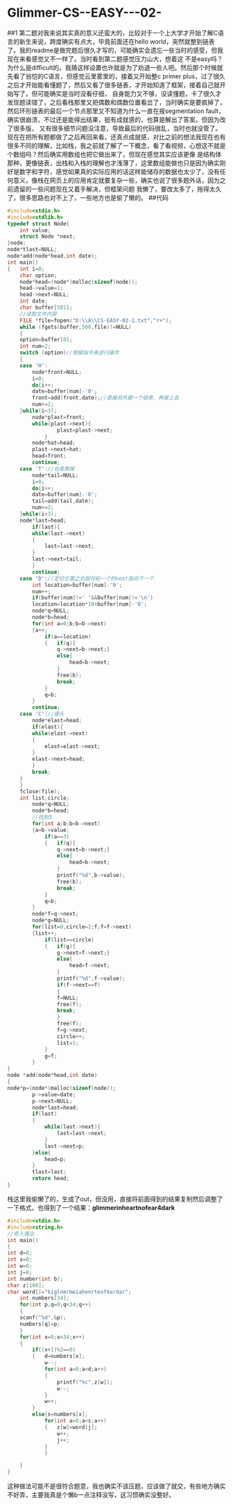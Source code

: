 # Glimmer-CS--EASY---02-
##1
    第二题对我来说其实真的意义还蛮大的，比较对于一个上大学才开始了解C语言的新生来说，跨度确实有点大，毕竟前面还在hello world，突然就整到链表了。我的readme是做完题后很久才写的，可能确实会遗忘一些当时的感受，但我现在来看感觉又不一样了。当时看到第二题感觉压力山大，想着这
不是easy吗？为什么是difficult的。我猜这样设置也许就是为了劝退一些人吧。然后那个时候就先看了翁恺的C语言，但感觉云里雾里的，接着又开始整c primer plus，过了很久之后才开始能看懂题了，然后又看了很多链表，才开始知道了框架，接着自己就开始写了，但可能确实是当时没看仔细，
自身能力又不够，没读懂题，卡了很久才发现题读错了，之后看栈那里又把偶数和偶数位置看岔了，当时确实是要疯掉了，然后环形链表的最后一个节点那里又不知道为什么一直在报segmentation fault，确实很崩溃，不过还是能得出结果，挺有成就感的，也算是解出了答案。但因为改了很多版，
又有很多细节问题没注意，导致最后的代码很乱，当时也就没管了。现在在把所有题都做了之后再回来看，还真点成就感，对比之前的想法我现在也有很多不同的理解，比如栈，我之前就了解了一下概念，看了看视频，心想这不就是个数组吗？然后确实用数组也把它做出来了，但现在感觉其实应该更像
是结构体那种，更像链表，出栈和入栈的理解也才浅薄了，这里数组能做也只是因为确实刚好是数字和字符，感觉如果真的实际应用的话这样能储存的数据也太少了，没有任何意义，像栈在网页上的应用肯定就要复杂一些，确实也说了很多题外话，因为之前遗留的一些问题现在又着手解决，但框架问题
我懒了，要改太多了，拖得太久了，很多思路也对不上了，一些地方也是偷了懒的。
##代码
~~~c
#include<stdio.h>
#include<stdlib.h>
typedef struct Node{
    int value;
    struct Node *next;
}node;
node*tlast=NULL;
node*add(node*head,int date);
int main()
{   int i=0;
    char option;
    node*head=(node*)malloc(sizeof(node));
    head->value=1;
    head->next=NULL;
    int date;
    char buffer[501];
    //读取文件内容
    FILE *file=fopen("D:\\A\\CS-EASY-02-1.txt","r+");
    while (fgets(buffer,500,file)!=NULL)
    {
    option=buffer[0];
    int num=2;
    switch (option)//根据指令来进行操作
    {
    case 'H':
        node*front=NULL;
        i=0;
        do{i++;
        date=buffer[num]-'0';
        front=add(front,date);//直接另外建一个链表，再接上去
        num+=2;
    }while(i<3);
        node*plast=front;
        while(plast->next){
                plast=plast->next;
            }
        node*hat=head;
        plast->next=hat;
        head=front;
        continue;
    case 'T'://也是靠接
        node*tail=NULL;
        i=0;
        do{i++;
        date=buffer[num]-'0';
        tail=add(tail,date);
        num+=2;
    }while(i<3);
    node*last=head;
        if(last){
        while(last->next)
        {
            last=last->next;
        }
        last->next=tail;
        }
        continue;
    case 'D'://定位位置之后就将前一个的next指向下一个
        int location=buffer[num]-'0';
        num++;
        if(buffer[num]!=' '&&buffer[num]!='\n')
        location=location*10+buffer[num]-'0';
        node*q=NULL;
        node*b=head;
        for(int a=0;b;b=b->next)
        {a++;
            if(a==location)
            {   if(q){
                q->next=b->next;}
                else{
                    head=b->next;
                }
                free(b);
                break;
            }
            q=b;
        }
        continue;
    case 'C'://接头
        node*elast=head;
        if(elast){
        while(elast->next)
        {
            elast=elast->next;
        }
        elast->next=head;
        }
        break;
    }
    }
    fclose(file);
    int list,circle;
        node*q=NULL;
        node*b=head;
        //找到3
        for(int a;b;b=b->next)
        {a=b->value;
            if(a==3)
            {   if(q){
                q->next=b->next;}
                else{
                    head=b->next;
                }
                printf("%d",b->value);
                free(b);
                break;
            }
            q=b;
        }
        node*f=q->next;
        node*g=NULL;
        for(list=0,circle=2;f;f=f->next)
        {list++;
            if(list==circle)
            {   if(g){
                g->next=f->next;}
                else{
                    head=f->next;
                }
                printf("%d",f->value);
                if(f->next==f)
                {
                f=NULL;
                free(f);
                break;
                }
                free(f);
                f=g->next;
                circle++;
                list=1;
            }
            g=f;
        }
}
node *add(node*head,int date)
{
node*p=(node*)malloc(sizeof(node));
        p->value=date;
        p->next=NULL;
        node*last=head;
        if(last)
        {
            while(last->next){
                last=last->next;
            }
            last->next=p;
        }else{
            head=p;
        }
        tlast=last;
        return head;
}
~~~
栈这里我偷懒了的，生成了out，但没用，直接将前面得到的结果复制然后调整了一下格式，也得到了一个结果：**glimmerinheartnofear4dark**
~~~c
#include<stdio.h>
#include<string.h>
//奇入偶出
int main()
{
int d=0;
int s=0;
int w=0;
int j=0;
int number(int b);
char z[100];
char word[]="kiglnmrmeiahenrteof4ardar";
    int numbers[34];
    for(int p,q=0;q<34;q++)
    {
    scanf("%d",&p);
    numbers[q]=p;
    }
    for(int x=0;x<34;x++)
    {   
        if((x+1)%2==0)
        {   d=numbers[x];
            w--;
            for(int a=0;a<d;a++)
            {   
                printf("%c",z[w]);
                w--;
            }
            w++;
        }
        else{s=numbers[x];
            for(int a=0;a<s;a++)
            {   z[w]=word[j];
                w++;
                j++;
            }
            }

    }
}
~~~
这种做法可能不是很符合题意，我也确实不该压题，应该做了就交，有些地方确实不好弄，主要我真是个懒b一点注释没写，这习惯确实没整好。  

